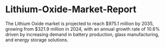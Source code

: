 # Lithium-Oxide-Market-Report
The Lithium Oxide market is projected to reach $975.1 million by 2035, growing from $321.9 million in 2024, with an annual growth rate of 10.6% driven by increasing demand in battery production, glass manufacturing, and energy storage solutions.
